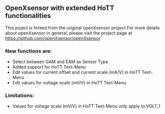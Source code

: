## OpenXsensor with extended HoTT functionalities

This poject is forked from the original openXsensor project
For more details about openXsensor in general, please visit the project page at https://github.com/openXsensor/openXsensor.

### New functions are:

* Select between GAM and EAM as Sensor Type
* Added support for HoTT Text-Menu 
* Edit values for current offset and current scale (mA/V) in HoTT Text-Menu
* Edit values for voltage scale (mV/V) in HoTT Text-Menu


### Limitations:
* Values for voltage scale (mV/V) in HoTT Text-Menu only apply to VOLT_1
